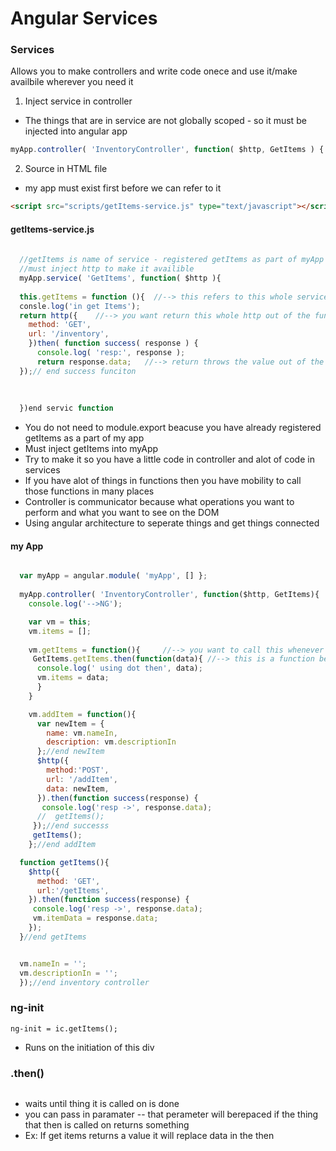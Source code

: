 Angular Services
===

### Services
Allows you to make controllers and write code onece and use it/make availbile wherever you need it
1. Inject service in controller
* The things that are in service are not globally scoped - so it must be injected into angular app
```javascript
myApp.controller( 'InventoryController', function( $http, GetItems ) {.....}
```
2. Source in HTML file 
* my app must exist first before we can refer to it
```html
<script src="scripts/getItems-service.js" type="text/javascript"></script>
```

#### getItems-service.js
```javascript
  
  //getItems is name of service - registered getItems as part of myApp
  //must inject http to make it availible
  myApp.service( 'GetItems', function( $http ){
  
  this.getItems = function (){  //--> this refers to this whole services
  consle.log('in get Items');
  return http({    //--> you want return this whole http out of the function
    method: 'GET',
    url: '/inventory',
    })then( function success( response ) {
      console.log( 'resp:', response );
      return response.data;   //--> return throws the value out of the current function - makes it availible in service
  });// end success funciton
  
  
  
  })end servic function
```
* You do not need to module.export beacuse you have already registered getItems as a part of my app
* Must inject getItems into myApp
* Try to make it so you have a little code in controller and alot of code in services
* If you have alot of things in functions then you have mobility to call those functions in many places
* Controller is communicator because what operations you want to perform and what you want to see on the DOM
* Using angular architecture to seperate things and get things connected


#### my App
```javascript

  var myApp = angular.module( 'myApp', [] };
  
  myApp.controller( 'InventoryController', function($http, GetItems){
    console.log('-->NG');

    var vm = this;
    vm.items = [];
  
    vm.getItems = function(){     //--> you want to call this whenever you want to put it in a function
     GetItems.getItems.then(function(data){ //--> this is a function being called 
      console.log(' using dot then', data);
      vm.items = data;
      }
    }

    vm.addItem = function(){
      var newItem = {
        name: vm.nameIn,
        description: vm.descriptionIn
      };//end newItem
      $http({
        method:'POST',
        url: '/addItem',
        data: newItem,
      }).then(function success(response) {
       console.log('resp ->', response.data);
      //  getItems();
     });//end successs
     getItems();
    };//end addItem

  function getItems(){
    $http({
      method: 'GET',
      url:'/getItems',
    }).then(function success(response) {
     console.log('resp ->', response.data);
     vm.itemData = response.data;
    });
  }//end getItems


  vm.nameIn = '';
  vm.descriptionIn = '';
  });//end inventory controller

```

### ng-init
```
ng-init = ic.getItems();
```
* Runs on the initiation of this div
### .then()
```getItems().then(data)
```
* waits until thing it is called on is done
* you can pass in paramater -- that perameter will berepaced if the thing that then is called on returns something
* Ex: If get items returns a value it will replace data in the then

